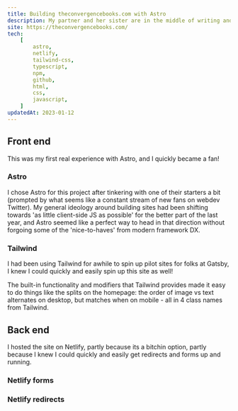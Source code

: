```yaml
---
title: Building theconvergencebooks.com with Astro
description: My partner and her sister are in the middle of writing and self-publishing a YA book series, and I got to build their website with Astro and Tailwind.
site: https://theconvergencebooks.com/
tech:
    [
        astro,
        netlify,
        tailwind-css,
        typescript,
        npm,
        github,
        html,
        css,
        javascript,
    ]
updatedAt: 2023-01-12
---
```


## Front end

This was my first real experience with Astro, and I quickly became a fan!

### Astro

I chose Astro for this project after tinkering with one of their starters a bit (prompted by what seems like a constant stream of new fans on webdev Twitter). My general ideology around building sites had been shifting towards 'as little client-side JS as possible' for the better part of the last year, and Astro seemed like a perfect way to head in that direction without forgoing some of the 'nice-to-haves' from modern framework DX.

### Tailwind

I had been using Tailwind for awhile to spin up pilot sites for folks at Gatsby, I knew I could quickly and easily spin up this site as well!

The built-in functionality and modifiers that Tailwind provides made it easy to do things like the splits on the homepage: the order of image vs text alternates on desktop, but matches when on mobile - all in 4 class names from Tailwind.

## Back end

I hosted the site on Netlify, partly because its a bitchin option, partly because I knew I could quickly and easily get redirects and forms up and running.

### Netlify forms

### Netlify redirects
